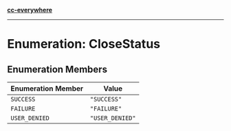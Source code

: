 [**cc-everywhere**](../../../../../index.md)

***

# Enumeration: CloseStatus

## Enumeration Members

| Enumeration Member | Value |
| ------ | ------ |
| <a id="success"></a> `SUCCESS` | `"SUCCESS"` |
| <a id="failure"></a> `FAILURE` | `"FAILURE"` |
| <a id="user_denied"></a> `USER_DENIED` | `"USER_DENIED"` |
